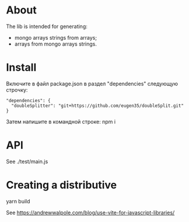 # About
The lib is intended for generating: 
- mongo arrays strings from arrays;
- arrays from mongo arrays strings.

# Install
Включите в файл package.json в раздел "dependencies" следующую строчку:
```
"dependencies": {    
  "doubleSplitter": "git+https://github.com/eugen35/doubleSplit.git"
}
```

Затем напишите в командной строке: npm i

# API
See ./test/main.js

# Creating a distributive
yarn build

See https://andrewwalpole.com/blog/use-vite-for-javascript-libraries/